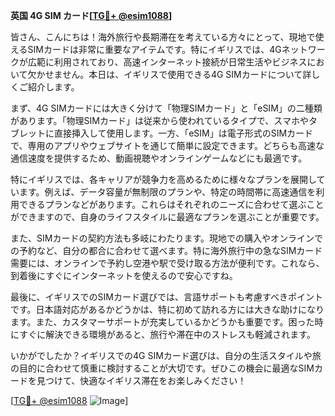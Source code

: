 **英国 4G SIM カード[[TG💪+ @esim1088](https://t.me/s/esim1088)]**

皆さん、こんにちは！海外旅行や長期滞在を考えている方々にとって、現地で使えるSIMカードは非常に重要なアイテムです。特にイギリスでは、4Gネットワークが広範に利用されており、高速インターネット接続が日常生活やビジネスにおいて欠かせません。本日は、イギリスで使用できる4G SIMカードについて詳しくご紹介します。

まず、4G SIMカードには大きく分けて「物理SIMカード」と「eSIM」の二種類があります。「物理SIMカード」は従来から使われているタイプで、スマホやタブレットに直接挿入して使用します。一方、「eSIM」は電子形式のSIMカードで、専用のアプリやウェブサイトを通じて簡単に設定できます。どちらも高速な通信速度を提供するため、動画視聴やオンラインゲームなどにも最適です。

特にイギリスでは、各キャリアが競争力を高めるために様々なプランを展開しています。例えば、データ容量が無制限のプランや、特定の時間帯に高速通信を利用できるプランなどがあります。これらはそれぞれのニーズに合わせて選ぶことができますので、自身のライフスタイルに最適なプランを選ぶことが重要です。

また、SIMカードの契約方法も多岐にわたります。現地での購入やオンラインでの予約など、自分の都合に合わせて選べます。特に海外旅行中の急なSIMカード需要には、オンラインで予約し空港や駅で受け取る方法が便利です。これなら、到着後にすぐにインターネットを使えるので安心ですね。

最後に、イギリスでのSIMカード選びでは、言語サポートも考慮すべきポイントです。日本語対応があるかどうかは、特に初めて訪れる方には大きな助けになります。また、カスタマーサポートが充実しているかどうかも重要です。困った時にすぐに解決できる環境があると、旅行や滞在中のストレスも軽減されます。

いかがでしたか？イギリスでの4G SIMカード選びは、自分の生活スタイルや旅の目的に合わせて慎重に検討することが大切です。ぜひこの機会に最適なSIMカードを見つけて、快適なイギリス滞在をお楽しみください！

[[TG💪+ @esim1088](https://t.me/s/esim1088) ![Image](https://i.postimg.cc/Y0z9fWf4/image.png)]